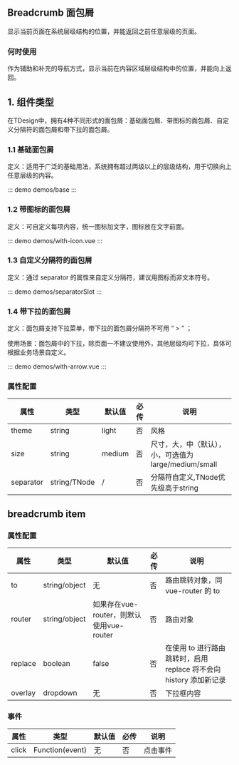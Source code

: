 ## Breadcrumb 面包屑

显示当前页面在系统层级结构的位置，并能返回之前任意层级的页面。

### 何时使用
作为辅助和补充的导航方式，显示当前在内容区域层级结构中的位置，并能向上返回。

## 1. 组件类型
在TDesign中，拥有4种不同形式的面包屑：基础面包屑、带图标的面包屑、自定义分隔符的面包屑和带下拉的面包屑。

### 1.1 基础面包屑
定义：适用于广泛的基础用法，系统拥有超过两级以上的层级结构，用于切换向上任意层级的内容。

::: demo demos/base
:::

### 1.2 带图标的面包屑
定义：可自定义每项内容，统一图标加文字，图标放在文字前面。

::: demo demos/with-icon.vue
:::

### 1.3 自定义分隔符的面包屑
定义：通过 separator 的属性来自定义分隔符，建议用图标而非文本符号。

::: demo demos/separatorSlot
:::

### 1.4 带下拉的面包屑
定义：面包屑支持下拉菜单，带下拉的面包屑分隔符不可用 “ > ” ；

使用场景：面包屑中的下拉，除页面一不建议使用外，其他层级均可下拉，具体可根据业务场景自定义。

::: demo demos/with-arrow.vue
:::

### 属性配置
| 属性 | 类型 | 默认值 | 必传 | 说明 |
|-----|-----|-----|-----|-----|
|theme|string|light|否|风格|
|size|string|medium|否|尺寸，大，中（默认），小，可选值为 large/medium/small|
|separator|string/TNode|/|否|分隔符自定义,TNode优先级高于string|

## breadcrumb item

### 属性配置

| 属性 | 类型 | 默认值 | 必传 | 说明 |
|-----|-----|-----|-----|-----|
|to|string/object|无|否|路由跳转对象，同 vue-router 的 to|
|router|string/object|如果存在vue-router，则默认使用vue-router|否|路由对象|
|replace|boolean|false|否|在使用 to 进行路由跳转时，启用 replace 将不会向 history 添加新记录|
|overlay|dropdown|无|否|下拉框内容|

### 事件

| 属性 | 类型 | 默认值 | 必传 | 说明 |
|-----|-----|-----|-----|-----|
|click|Function(event)|无|否|点击事件|
